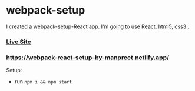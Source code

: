 # webpack-setup

I created a webpack-setup-React app. I'm going to use React, html5, css3 .

### [Live Site](https://webpack-react-setup-by-manpreet.netlify.app/)

### https://webpack-react-setup-by-manpreet.netlify.app/

Setup:

- run `npm i && npm start`
